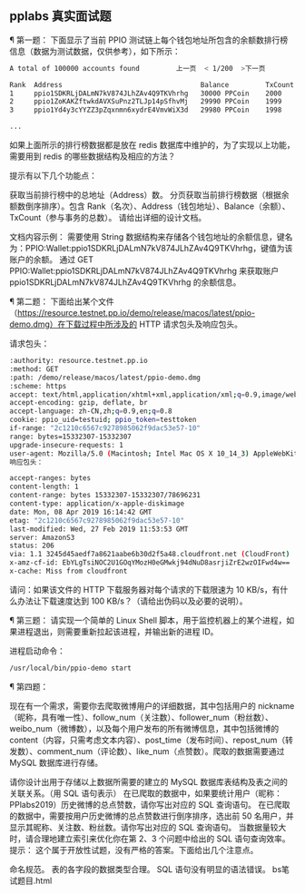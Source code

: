 ## pplabs 真实面试题



¶ 第一题：
下面显示了当前 PPIO 测试链上每个钱包地址所包含的余额数排行榜信息（数据为测试数据，仅供参考），如下所示：

```bash
A total of 100000 accounts found         上一页  < 1/200  >下一页

Rank  Address                                  Balance         TxCount
1     ppio1SDKRLjDALmN7kV874JLhZAv4Q9TKVhrhg   30000 PPCoin    2000
2     ppio1ZoKAKZftwkdAVXSuPnz2TLJp14pSfhvMj   29990 PPCoin    1999
3     ppio1Yd4y3cYYZZ3pZqxnmn6xydrE4VmvWiX3d   29980 PPCoin    1998

...
```

如果上面所示的排行榜数据都是放在 redis 数据库中维护的，为了实现以上功能，需要用到 redis 的哪些数据结构及相应的方法？

提示有以下几个功能点：

获取当前排行榜中的总地址（Address）数。
分页获取当前排行榜数据（根据余额数倒序排序）。包含 Rank（名次）、Address（钱包地址）、Balance（余额）、 TxCount（参与事务的总数）。
请给出详细的设计文档。

文档内容示例： 需要使用 String 数据结构来存储各个钱包地址的余额信息，键名为：PPIO:Wallet:ppio1SDKRLjDALmN7kV874JLhZAv4Q9TKVhrhg，键值为该账户的余额。 通过 GET PPIO:Wallet:ppio1SDKRLjDALmN7kV874JLhZAv4Q9TKVhrhg 来获取账户 ppio1SDKRLjDALmN7kV874JLhZAv4Q9TKVhrhg 的余额信息。

¶ 第二题：
下面给出某个文件（https://resource.testnet.pp.io/demo/release/macos/latest/ppio-demo.dmg）在下载过程中所涉及的 HTTP 请求包头及响应包头。

请求包头：
```bash
:authority: resource.testnet.pp.io
:method: GET
:path: /demo/release/macos/latest/ppio-demo.dmg
:scheme: https
accept: text/html,application/xhtml+xml,application/xml;q=0.9,image/webp,image/apng,*/*;q=0.8,application/signed-exchange;v=b3
accept-encoding: gzip, deflate, br
accept-language: zh-CN,zh;q=0.9,en;q=0.8
cookie: ppio_uid=testuid; ppio_token=testtoken
if-range: "2c1210c6567c9278985062f9dac53e57-10"
range: bytes=15332307-15332307
upgrade-insecure-requests: 1
user-agent: Mozilla/5.0 (Macintosh; Intel Mac OS X 10_14_3) AppleWebKit/537.36 (KHTML, like Gecko) Chrome/73.0.3683.86 Safari/537.36
响应包头：

accept-ranges: bytes
content-length: 1
content-range: bytes 15332307-15332307/78696231
content-type: application/x-apple-diskimage
date: Mon, 08 Apr 2019 16:14:42 GMT
etag: "2c1210c6567c9278985062f9dac53e57-10"
last-modified: Wed, 27 Feb 2019 11:53:53 GMT
server: AmazonS3
status: 206
via: 1.1 3245d45aedf7a8621aabe6b30d2f5a48.cloudfront.net (CloudFront)
x-amz-cf-id: EbYLgTsiNOC2U1GOqYMozH0eGMwkj94dNuD8asrjiZrE2wzOIFwd4w==
x-cache: Miss from cloudfront
```
请问：如果该文件的 HTTP 下载服务器对每个请求的下载限速为 10 KB/s，有什么办法让下载速度达到 100 KB/s？（请给出伪码以及必要的说明）。

¶ 第三题：
请实现一个简单的 Linux Shell 脚本，用于监控机器上的某个进程，如果进程退出，则需要重新拉起该进程，并输出新的进程 ID。

进程启动命令：
```bash
/usr/local/bin/ppio-demo start
```
¶ 第四题：

现在有一个需求，需要你去爬取微博用户的详细数据，其中包括用户的 nickname（昵称，具有唯一性）、follow_num（关注数）、follower_num（粉丝数）、weibo_num（微博数），以及每个用户发布的所有微博信息，其中包括微博的 content（内容，只需考虑文本内容）、post_time（发布时间）、repost_num（转发数）、comment_num（评论数）、like_num（点赞数）。爬取的数据需要通过 MySQL 数据库进行存储。

请你设计出用于存储以上数据所需要的建立的 MySQL 数据库表结构及表之间的关联关系。（用 SQL 语句表示）
在已爬取的数据中，如果要统计用户（昵称：PPlabs2019）历史微博的总点赞数，请你写出对应的 SQL 查询语句。
在已爬取的数据中，需要按用户历史微博的总点赞数进行倒序排序，选出前 50 名用户，并显示其昵称、关注数、粉丝数。请你写出对应的 SQL 查询语句。
当数据量较大时，请合理地建立索引来优化你在第 2、3 个问题中给出的 SQL 语句查询效率。
提示： 这个属于开放性试题，没有严格的答案。下面给出几个注意点。

命名规范。
表的各字段的数据类型合理。
SQL 语句没有明显的语法错误。
bs笔试题目.html



